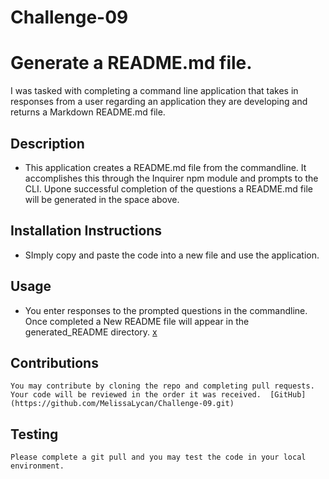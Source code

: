 # Challenge-09

# Generate a README.md file.

I was tasked with completing a command line application that takes in responses from a user regarding an application they are developing and returns a Markdown README.md file.

## Description

- This application creates a README.md file from the commandline. It accomplishes this through the Inquirer npm module and prompts to the CLI. Upone successful completion of the questions a README.md file will be generated in the space above.

## Installation Instructions

- SImply copy and paste the code into a new file and use the application.

## Usage

- You enter responses to the prompted questions in the commandline. Once completed a New README file will appear in the generated_README directory. [x](./Screen-Recording.mp4)

## Contributions

    You may contribute by cloning the repo and completing pull requests.  Your code will be reviewed in the order it was received.  [GitHub](https://github.com/MelissaLycan/Challenge-09.git)

## Testing

    Please complete a git pull and you may test the code in your local environment.
